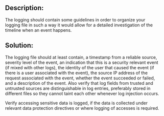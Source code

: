 ## Description:

The logging should contain some guidelines in order to organize your logging file in such
a way it  would allow for a detailed investigation of the timeline when an event happens.

## Solution:

The logging file should at least contain, a timestamp from a reliable source, severity
level of the event, an indication that this is a security relevant event
(if mixed with other logs), the identity of the user that caused the event
(if there is a user associated with the event), the source IP address of the request
associated with the event, whether the event succeeded or failed, and a
description of the event. Also verify that log fields from trusted and untrusted sources
are distinguishable in log entries, preferably stored in different files so they cannot
taint each other whenever log injection occurs.

Verify accessing sensitive data is logged, if the data is collected under relevant data protection
directives or where logging of accesses is required.
